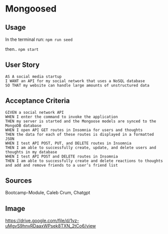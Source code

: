 # Mongoosed

## Usage

In the terminal run:
`npm run seed`

then..
`npm start`

## User Story
```
AS A social media startup
I WANT an API for my social network that uses a NoSQL database
SO THAT my website can handle large amounts of unstructured data
```
## Acceptance Criteria
```
GIVEN a social network API
WHEN I enter the command to invoke the application
THEN my server is started and the Mongoose models are synced to the MongoDB database
WHEN I open API GET routes in Insomnia for users and thoughts
THEN the data for each of these routes is displayed in a formatted JSON
WHEN I test API POST, PUT, and DELETE routes in Insomnia
THEN I am able to successfully create, update, and delete users and thoughts in my database
WHEN I test API POST and DELETE routes in Insomnia
THEN I am able to successfully create and delete reactions to thoughts and add and remove friends to a user’s friend list
```
## Sources

Bootcamp-Module, Caleb Crum, Chatgpt

## Image


https://drive.google.com/file/d/1vz-uMgvS9hnvRDaaxWPsek8TXN_2tCo6/view
